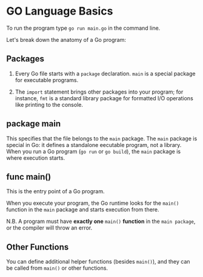 # GO Language Basics

To run the program type `go run main.go` in the command line.

Let's break down the anatomy of a Go program:

## Packages

1. Every Go file starts with a `package` declaration. `main` is a special package for executable programs.

2. The `import` statement brings other packages into your program; for instance, `fmt` is a standard library package for formatted I/O operations like printing to the console.

## package main

This specifies that the file belongs to the `main` package. The `main` package is special in Go: it defines a standalone eecutable program, not a library. When you run a Go program (`go run` or `go build`), the `main` package is where execution starts.

## func main()

This is the entry point of a Go program.

When you execute your program, the Go runtime looks for the `main()` function in the `main` package and starts execution from there.

N.B. A program must have **exactly one** `main()` **function** in the `main package`, or the compiler will throw an error.

## Other Functions

You can define additional helper functions (besides `main()`), and they can be called from `main()` or other functions.
